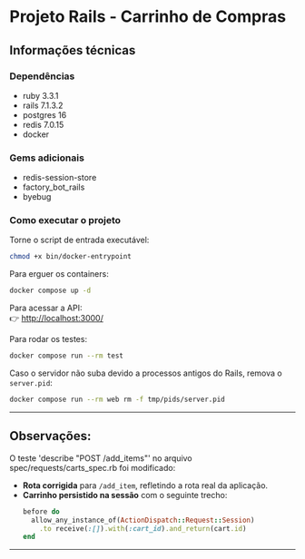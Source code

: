 # Projeto Rails - Carrinho de Compras

## Informações técnicas

### Dependências
- ruby 3.3.1
- rails 7.1.3.2
- postgres 16
- redis 7.0.15
- docker

### Gems adicionais
- redis-session-store
- factory_bot_rails
- byebug

### Como executar o projeto
Torne o script de entrada executável:
```bash
chmod +x bin/docker-entrypoint
```

Para erguer os containers:
```bash
docker compose up -d
```

Para acessar a API:  
👉 [http://localhost:3000/](http://localhost:3000/)

Para rodar os testes:
```bash
docker compose run --rm test
```

Caso o servidor não suba devido a processos antigos do Rails, remova o `server.pid`:
```bash
docker compose run --rm web rm -f tmp/pids/server.pid
```

---

## Observações:
O teste 'describe "POST /add_items"' no arquivo spec/requests/carts_spec.rb foi modificado:
- **Rota corrigida** para `/add_item`, refletindo a rota real da aplicação.  
- **Carrinho persistido na sessão** com o seguinte trecho:
  ```ruby
  before do
    allow_any_instance_of(ActionDispatch::Request::Session)
      .to receive(:[]).with(:cart_id).and_return(cart.id)
  end
  ```

---